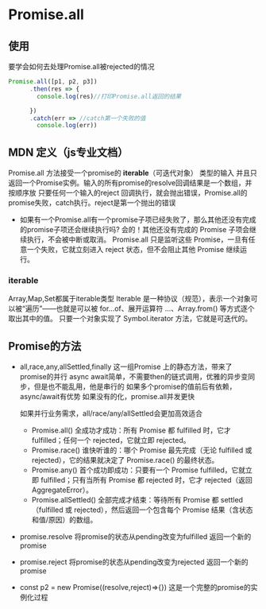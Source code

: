 # Promise.all
## 使用
要学会如何去处理Promise.all被rejected的情况
```js
Promise.all([p1, p2, p3])
      .then(res => {
        console.log(res)//打印Promise.all返回的结果

      })
      .catch(err => //catch第一个失败的值
        console.log(err))
```

## MDN 定义（js专业文档）
  Promise.all 方法接受一个promise的 **iterable**（可迭代对象） 类型的输入
  并且只返回一个Promise实例。输入的所有promise的resolve回调结果是一个数组，并按顺序放
  只要任何一个输入的reject 回调执行，就会抛出错误，Promise.all的promise失败，catch执行。reject是第一个抛出的错误
  
  - 如果有一个Promise.all有一个promise子项已经失败了，那么其他还没有完成的promise子项还会继续执行吗?
    会的！其他还没有完成的 Promise 子项会继续执行，不会被中断或取消。
    Promise.all 只是监听这些 Promise，一旦有任意一个失败，它就立刻进入 reject 状态，但不会阻止其他 Promise 继续运行。

### iterable
  Array,Map,Set都属于iterable类型
  Iterable 是一种协议（规范），表示一个对象可以被“遍历”——也就是可以被 for...of、展开运算符 ...、Array.from() 等方式逐个取出其中的值。
只要一个对象实现了 Symbol.iterator 方法，它就是可迭代的。

## Promise的方法
- all,race,any,allSettled,finally
  这一组Promise 上的静态方法，带来了promise的并行
  async await简单，不需要then的链式调用，优雅的异步变同步，但是也不能乱用，他是串行的
  如果多个promise的值前后有依赖，async/await有优势
  如果没有的化，promise.all并发更快

  如果并行业务需求，all/race/any/allSettled会更加高效适合

  - Promise.all()	全成功才成功：所有 Promise 都 fulfilled 时，它才 fulfilled；任何一个 rejected，它就立即 rejected。
  - Promise.race()	谁快听谁的：哪个 Promise 最先完成（无论 fulfilled 或 rejected），它的结果就决定了 Promise.race() 的最终状态。
  - Promise.any()	首个成功即成功：只要有一个 Promise fulfilled，它就立即 fulfilled；只有当所有 Promise 都 rejected 时，它才 rejected（返回 AggregateError）。
  - Promise.allSettled()	全部完成才结束：等待所有 Promise 都 settled（fulfilled 或 rejected），然后返回一个包含每个 Promise 结果（含状态和值/原因）的数组。

- promise.resolve
  将promise的状态从pending改变为fulfilled
  返回一个新的promise
- promise.reject
  将promise的状态从pending改变为rejected
  返回一个新的promise

- const p2 = new Promise((resolve,reject)=>{})
    这是一个完整的promise的实例化过程
